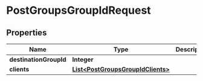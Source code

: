 # PostGroupsGroupIdRequest

## Properties
Name | Type | Description | Notes
------------ | ------------- | ------------- | -------------
**destinationGroupId** | **Integer** |  |  [optional]
**clients** | [**List&lt;PostGroupsGroupIdClients&gt;**](PostGroupsGroupIdClients.md) |  |  [optional]

